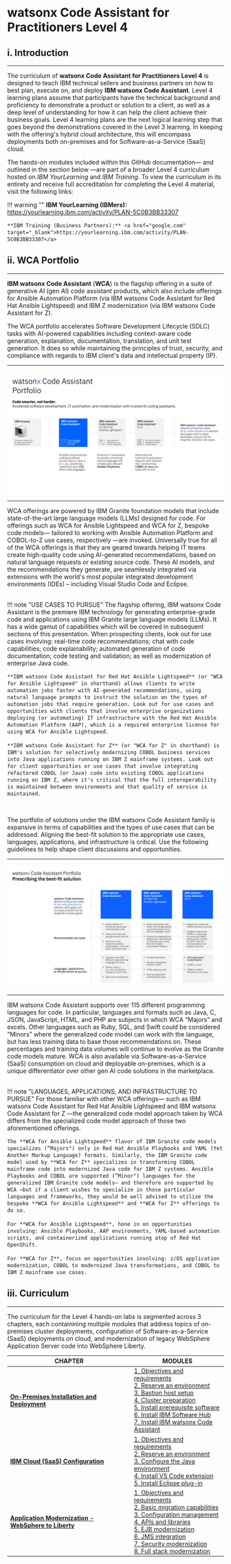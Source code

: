 # **watsonx Code Assistant for Practitioners Level 4**

## **i. Introduction**

---

The curriculum of **watsonx Code Assistant for Practitioners Level 4** is designed to teach IBM technical sellers and business partners on how to best plan, execute on, and deploy **IBM watsonx Code Assistant**. Level 4 learning plans assume that participants have the technical background and proficiency to demonstrate a product or solution to a client, as well as a deep level of understanding for how it can help the client achieve their business goals. Level 4 learning plans are the next logical learning step that goes beyond the demonstrations covered in the Level 3 learning. In keeping with the offering's hybrid cloud architecture, this will encompass deployments both on-premises and for Software-as-a-Service (SaaS) cloud.

The hands-on modules included within this GitHub documentation— and outlined in the section below —are part of a broader Level 4 curriculum hosted on *IBM YourLearning* and *IBM Training*. To view the curriculum in its entirety and receive full accreditation for completing the Level 4 material, visit the following links:

!!! warning ""
	**IBM YourLearning (IBMers):** <a href="https://yourlearning.ibm.com/activity/PLAN-5C0B3BB33307" target="_blank">https://yourlearning.ibm.com/activity/PLAN-5C0B3BB33307</a>
	
    **IBM Training (Business Partners):** <a href="google.com" target="_blank">https://yourlearning.ibm.com/activity/PLAN-5C0B3BB33307</a>

## **ii. WCA Portfolio**

---

**IBM watsonx Code Assistant** (**WCA**) is the flagship offering in a suite of generative AI (gen AI) code assistant products, which also include offerings for Ansible Automation Platform (via IBM watsonx Code Assistant for Red Hat Ansible Lightspeed) and IBM Z modernization (via IBM watsonx Code Assistant for Z).

The WCA portfolio accelerates Software Development Lifecycle (SDLC) tasks with AI-powered capabilities including context-aware code generation, explanation, documentation, translation, and unit test generation. It does so while maintaining the principles of trust, security, and compliance with regards to IBM client's data and intellectual property (IP).

---

![](_attachments/intro-1.1.png)

---

WCA offerings are powered by IBM Granite foundation models that include state-of-the-art large language models (LLMs) designed for code. For offerings such as WCA for Ansible Lightspeed and WCA for Z, bespoke code models— tailored to working with Ansible Automation Platform and COBOL-to-Z use cases, respectively —are invoked. Universally true for all of the WCA offerings is that they are geared towards helping IT teams create high-quality code using AI-generated recommendations, based on natural language requests or existing source code. These AI models, and the recommendations they generate, are seamlessly integrated via extensions with the world's most popular integrated development environments (IDEs) – including Visual Studio Code and Eclipse.

</br>
!!! note "USE CASES TO PURSUE"
    The flagship offering, IBM watsonx Code Assistant is the premiere IBM technology for generating enterprise-grade code and applications using IBM Granite large language models (LLMs). It has a wide gamut of capabilities which will be covered in subsequent sections of this presentation. When prospecting clients, look out for use cases involving: real-time code recommendations; chat with code capabilities; code explainability; automated generation of code documentation; code testing and validation; as well as modernization of enterprise Java code.

    **IBM watsonx Code Assistant for Red Hat Ansible Lightspeed** (or "WCA for Ansible Lightspeed" in shorthand) allows clients to write automation jobs faster with AI-generated recommendations, using natural language prompts to instruct the solution on the types of automation jobs that require generation. Look out for use cases and opportunities with clients that involve enterprise organizations deploying (or automating) IT infrastructure with the Red Hat Ansible Automation Platform (AAP), which is a required enterprise license for using WCA for Ansible Lightspeed.

    **IBM watsonx Code Assistant for Z** (or "WCA for Z" in shorthand) is IBM's solution for selectively modernizing COBOL business services into Java applications running on IBM Z mainframe systems. Look out for client opportunities or use cases that involve integrating refactored COBOL (or Java) code into existing COBOL applications running on IBM Z, where it's critical that the full interoperability is maintained between environments and that quality of service is maintained.

</br>

The portfolio of solutions under the IBM watsonx Code Assistant family is expansive in terms of capabilities and the types of use cases that can be addressed. Aligning the best-fit solution to the appropriate use cases, languages, applications, and infrastructure is critical. Use the following guidelines to help shape client discussions and opportunities.

---

![](_attachments/intro-1.2.png)

---

IBM watsonx Code Assistant supports over 115 different programming languages for code. In particular, languages and formats such as Java, C, JSON, JavaScript, HTML, and PHP are subjects in which WCA “Majors” and excels. Other languages such as Ruby, SQL, and Swift could be considered “Minors” where the generalized code model can work with the language, but has less training data to base those recommendations on. These percentages and training data volumes will continue to evolve as the Granite code models mature. WCA is also available via Software-as-a-Service (SaaS) consumption on cloud and deployable on-premises, which is a unique differentiator over other gen AI code solutions in the marketplace.

</br>
!!! note "LANGUAGES, APPLICATIONS, AND INFRASTRUCTURE TO PURSUE"
    For those familiar with other WCA offerings— such as IBM watsonx Code Assistant for Red Hat Ansible Lightspeed and IBM watsonx Code Assistant for Z —the generalized code model approach taken by WCA differs from the specialized code model approach of those two aforementioned offerings.

    The **WCA for Ansible Lightspeed** flavor of IBM Granite code models specializes (”Majors") only in Red Hat Ansible Playbooks and YAML (Yet Another Markup Language) formats. Similarly, the IBM Granite code model used by **WCA for Z** specializes in transforming COBOL mainframe code into modernized Java code for IBM Z systems. Ansible Playbooks and COBOL are supported (”Minor") languages for the generalized IBM Granite code models— and therefore are supported by WCA —but if a client wishes to specialize in those particular languages and frameworks, they would be well advised to utilize the bespoke **WCA for Ansible Lightspeed** and **WCA for Z** offerings to do so.

    For **WCA for Ansible Lightspeed**, hone in on opportunities involving: Ansible Playbooks, AAP environments, YAML-based automation scripts, and containerized applications running atop of Red Hat OpenShift.

    For **WCA for Z**, focus on opportunities involving: z/OS application modernization, COBOL to modernized Java transformations, and COBOL to IBM Z mainframe use cases.

## **iii. Curriculum**

---

The curriculum for the Level 4 hands-on labs is segmented across 3 chapters, each containining multiple modules that address topics of on-premises cluster deployments, configuration of Software-as-a-Service (SaaS) deployments on cloud, and modernization of legacy WebSphere Application Server code into WebSphere Liberty.

| CHAPTER | MODULES |
| - | - |
| <a href="https://ibm.github.io/wca-l4/on-premises/1/" target="_blank">**On-Premises Installation and Deployment**</a> | <a href="https://ibm.github.io/wca-l4/on-premises/1/" target="_blank">1. Objectives and requirements</a></br><a href="https://ibm.github.io/wca-l4/on-premises/2/" target="_blank">2. Reserve an environment</a></br><a href="https://ibm.github.io/wca-l4/on-premises/3/" target="_blank">3. Bastion host setup</a></br><a href="https://ibm.github.io/wca-l4/on-premises/4/" target="_blank">4. Cluster preparation</a></br><a href="https://ibm.github.io/wca-l4/on-premises/5/" target="_blank">5. Install prerequisite software</a></br><a href="https://ibm.github.io/wca-l4/on-premises/6/" target="_blank">6. Install IBM Software Hub</a></br><a href="https://ibm.github.io/wca-l4/on-premises/7/" target="_blank">7. Install IBM watsonx Code Assistant</a> |
| <a href="https://ibm.github.io/wca-l4/saas/1/" target="_blank">**IBM Cloud (SaaS) Configuration**</a> | <a href="https://ibm.github.io/wca-l4/saas/1/" target="_blank">1. Objectives and requirements</a></br><a href="https://ibm.github.io/wca-l4/saas/2/" target="_blank">2. Reserve an environment</a></br><a href="https://ibm.github.io/wca-l4/saas/3/" target="_blank">3. Configure the Java environment</a></br><a href="https://ibm.github.io/wca-l4/saas/4/" target="_blank">4. Install VS Code extension</a></br><a href="https://ibm.github.io/wca-l4/saas/5/" target="_blank">5. Install Eclipse plug-in</a> |
| <a href="https://ibm.github.io/wca-l4/appmod/1/" target="_blank">**Application Modernization - WebSphere to Liberty**</a> | <a href="https://ibm.github.io/wca-l4/appmod/1/" target="_blank">1. Objectives and requirements</a></br><a href="https://ibm.github.io/wca-l4/appmod/2/" target="_blank">2. Basic migration capabilities</a></br><a href="https://ibm.github.io/wca-l4/appmod/3/" target="_blank">3. Configuration management</a></br><a href="https://ibm.github.io/wca-l4/appmod/4/" target="_blank">4. APIs and libraries</a></br><a href="https://ibm.github.io/wca-l4/appmod/5/" target="_blank">5. EJB modernization</a></br><a href="https://ibm.github.io/wca-l4/appmod/6/" target="_blank">6. JMS integration</a></br><a href="https://ibm.github.io/wca-l4/appmod/7/" target="_blank">7. Security modernization</a></br><a href="https://ibm.github.io/wca-l4/appmod/8/" target="_blank">8. Full stack modernization</a> |